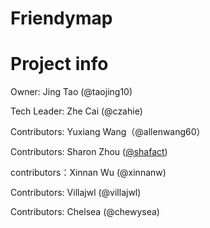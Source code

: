 # Friendymap

# Project info

Owner: Jing Tao (@taojing10)

Tech Leader: Zhe Cai (@czahie)

Contributors: Yuxiang Wang（@allenwang60）

Contributors: Sharon Zhou ([@shafact](https://github.com/Shafact))

contributors：Xinnan Wu (@xinnanw)

Contributors: Villajwl (@villajwl)

Contributors: Chelsea (@chewysea)
